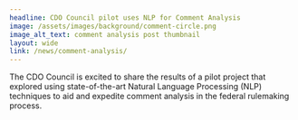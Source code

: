 ```yaml
---
headline: CDO Council pilot uses NLP for Comment Analysis
image: /assets/images/background/comment-circle.png
image_alt_text: comment analysis post thumbnail
layout: wide
link: /news/comment-analysis/
---
```

The CDO Council is excited to share the results of a pilot project that explored using state-of-the-art Natural Language Processing (NLP) techniques to aid and expedite comment analysis in the federal rulemaking process.